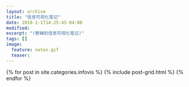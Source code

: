 ```yaml
---
layout: archive
title: "信息可视化笔记"
date: 2018-1-1T14:25:45-04:00
modified:
excerpt: "(黎婵的信息可视化笔记)"
tags: []
image: 
  feature: notes.gif
  teaser:
---
```



<div class="tiles">
{% for post in site.categories.infovis %}
  {% include post-grid.html %}
{% endfor %}
</div><!-- /.tiles 把所有categories 有 infovis 的列出来-->